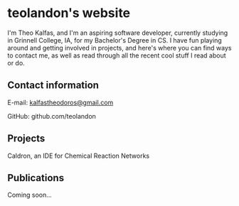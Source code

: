 # teolandon's website

I'm Theo Kalfas, and I'm an aspiring software developer, currently studying in
Grinnell College, IA, for my Bachelor's Degree in CS. I have fun playing around
and getting involved in projects, and here's where you can find ways to contact
me, as well as read through all the recent cool stuff I read about or do.

## Contact information

E-mail: kalfastheodoros@gmail.com

GitHub: github.com/teolandon

## Projects

Caldron, an IDE for Chemical Reaction Networks

## Publications

Coming soon...
